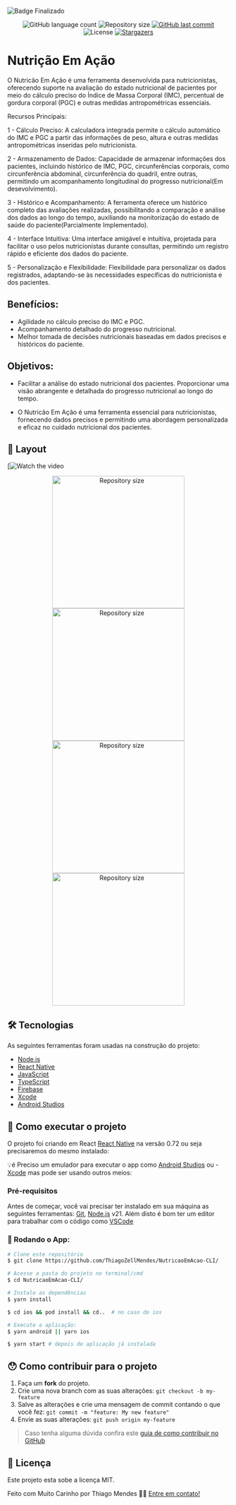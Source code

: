 
![Badge Finalizado](http://img.shields.io/static/v1?label=STATUS&message=FINALIZADO&color=GREEN&style=for-the-badge)




<p align="center">
  <img alt="GitHub language count" src="https://img.shields.io/github/languages/count/ThiagoZellMendes/NutricaoEmAcao-CLI?color=%2304D361">

  <img alt="Repository size" src="https://img.shields.io/github/repo-size/ThiagoZellMendes/NutricaoEmAcao-CLI">

  <a href="https://github.com/ThiagoZellMendes/GoFinances-ReactNative/commits/NutricaoEmAcao-CLI">
    <img alt="GitHub last commit" src="https://img.shields.io/github/last-commit/ThiagoZellMendes/NutricaoEmAcao-CLI">
  </a>

  <img alt="License" src="https://img.shields.io/badge/license-MIT-brightgreen">
   <a href="https://github.com/ThiagoZellMendes/NutricaoEmAcao-CLI/stargazers">
    <img alt="Stargazers" src="https://img.shields.io/github/stars/ThiagoZellMendes/NutricaoEmAcao-CLI?style=social">
  </a>
</p>

# Nutrição Em Ação
O Nutricão Em Ação é uma ferramenta desenvolvida para nutricionistas, oferecendo suporte na avaliação do estado nutricional de pacientes por meio do cálculo preciso do Índice de Massa Corporal (IMC), percentual de gordura corporal (PGC) e outras medidas antropométricas essenciais.

Recursos Principais:

1 - Cálculo Preciso: A calculadora integrada permite o cálculo automático do IMC e PGC a partir das informações de peso, altura e outras medidas antropométricas inseridas pelo nutricionista.

2 - Armazenamento de Dados: Capacidade de armazenar informações dos pacientes, incluindo histórico de IMC, PGC, circunferências corporais, como circunferência abdominal, circunferência do quadril, entre outras, permitindo um acompanhamento longitudinal do progresso nutricional(Em desevolvimento).

3 - Histórico e Acompanhamento: A ferramenta oferece um histórico completo das avaliações realizadas, possibilitando a comparação e análise dos dados ao longo do tempo, auxiliando na monitorização do estado de saúde do paciente(Parcialmente Implementado).

4 - Interface Intuitiva: Uma interface amigável e intuitiva, projetada para facilitar o uso pelos nutricionistas durante consultas, permitindo um registro rápido e eficiente dos dados do paciente.

5 - Personalização e Flexibilidade: Flexibilidade para personalizar os dados registrados, adaptando-se às necessidades específicas do nutricionista e dos pacientes.

## Benefícios:

- Agilidade no cálculo preciso do IMC e PGC.
- Acompanhamento detalhado do progresso nutricional.
- Melhor tomada de decisões nutricionais baseadas em dados precisos e históricos do paciente.

## Objetivos:

- Facilitar a análise do estado nutricional dos pacientes.
Proporcionar uma visão abrangente e detalhada do progresso nutricional ao longo do tempo.

- O Nutricão Em Ação é uma ferramenta essencial para nutricionistas, fornecendo dados precisos e permitindo uma abordagem personalizada e eficaz no cuidado nutricional dos pacientes.

## 🎨 Layout

[![Watch the video](https://github.com/ThiagoZellMendes/NutricaoEmAcao-CLI/assets/64324862/270ed49e-9e42-4e47-8205-7e6056d5732d)

<p align="center"> 
<img alt="Repository size" src="https://github.com/ThiagoZellMendes/NutricaoEmAcao-CLI/assets/64324862/f048f82c-da04-46be-8f70-8d46921c3a5f" width="300px">
<img alt="Repository size" src="https://github.com/ThiagoZellMendes/NutricaoEmAcao-CLI/assets/64324862/ec55e323-0c58-4ab7-bc4c-ac53479d78c2" width="300px">
<img alt="Repository size" src="https://github.com/ThiagoZellMendes/NutricaoEmAcao-CLI/assets/64324862/712632b7-ebf9-4004-8711-6986439a5178" width="300px">
<img alt="Repository size" src="https://github.com/ThiagoZellMendes/NutricaoEmAcao-CLI/assets/64324862/327e91d7-830a-4f7d-8379-125995b1d67a" width="300px">
</p>


## 🛠 Tecnologias

As seguintes ferramentas foram usadas na construção do projeto:

- [Node.js][nodejs]
- [React Native][rn]
- [JavaScript][javascript]
- [TypeScript][typescript]
- [Firebase][firebase]
- [Xcode][xcode]
- [Android Studios][androidstudios]


## 🚀 Como executar o projeto

O projeto foi criando em React [React Native][rn] na versão 0.72 ou seja precisaremos do mesmo instalado:


💡é Preciso um emulador para executar o app como [Android Studios][androidstudios] ou - [Xcode][xcode] mas pode ser usando outros meios:

### Pré-requisitos

Antes de começar, você vai precisar ter instalado em sua máquina as seguintes ferramentas:
[Git](https://git-scm.com), [Node.js][nodejs] v21. 
Além disto é bom ter um editor para trabalhar com o código como [VSCode][vscode]

### 🎲 Rodando o App:

```bash
# Clone este repositório
$ git clone https://github.com/ThiagoZellMendes/NutricaoEmAcao-CLI/

# Acesse a pasta do projeto no terminal/cmd
$ cd NutricaoEmAcao-CLI/

# Instale as dependências
$ yarn install

$ cd ios && pod install && cd..  # no caso do ios

# Execute a aplicação:
$ yarn android || yarn ios

$ yarn start # depois de aplicação já instalada
``` 


## 😯 Como contribuir para o projeto

1. Faça um **fork** do projeto.
2. Crie uma nova branch com as suas alterações: `git checkout -b my-feature`
3. Salve as alterações e crie uma mensagem de commit contando o que você fez: `git commit -m "feature: My new feature"`
4. Envie as suas alterações: `git push origin my-feature`
> Caso tenha alguma dúvida confira este [guia de como contribuir no GitHub](https://github.com/firstcontributions/first-contributions)


## 📝 Licença

Este projeto esta sobe a licença MIT.

Feito com Muito Carinho por Thiago Mendes 👋🏽 [Entre em contato!](https://www.linkedin.com/in/thiago-mendes-44176249/)

[nodejs]: https://nodejs.org/
[rn]: https://facebook.github.io/react-native/
[yarn]: https://yarnpkg.com/
[vscode]: https://code.visualstudio.com/
[JavaScript]:https://developer.mozilla.org/pt-BR/docs/Web/JavaScript
[license]: https://opensource.org/licenses/MIT
[vceslint]: https://marketplace.visualstudio.com/items?itemName=dbaeumer.vscode-eslint
[prettier]: https://marketplace.visualstudio.com/items?itemName=esbenp.prettier-vscode
[rn]: https://facebook.github.io/react-native/
[TypeScript]: https://www.typescriptlang.org/pt/
[firebase]: https://rnfirebase.io
[xcode]:https://developer.apple.com/xcode/
[androidstudios]:https://developer.android.com/studio?gclid=CjwKCAiApuCrBhAuEiwA8VJ6JnIndrVAt7DdLeZlRj83viMe6OHuGqPRDrqM7cQYi73bgaG_nBo-exoCUeQQAvD_BwE&gclsrc=aw.ds&hl=pt-br
